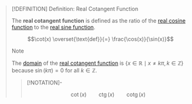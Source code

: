>[!DEFINITION] Definition: Real Cotangent Function
>
>The **real cotangent function** is defined as the ratio of the [real cosine function](../Real%20Cosine%20Function/Real%20Cosine%20Function.md) to the [real sine function](../Real%20Sine%20Function/Real%20Sine%20Function.md).
>
>$$\cot(x) \overset{\text{def}}{=} \frac{\cos(x)}{\sin(x)}$$
>
>>[!NOTE]
>>
>>The [domain](../../../../Functions/Domain%20of%20a%20Function.md) of the [real cotangent function](Real%20Cotangent%20Function.md) is $\{x \in \mathbb{R}\mid x\ne k\pi, k \in \mathbb{Z}\}$ because $\sin (k\pi) = 0$ for all $k \in \mathbb{Z}$.
>>
>
>>[!NOTATION]-
>>
>>$$\cot (x) \qquad \mathop{\operatorname{ctg}}(x) \qquad \mathop{\operatorname{cotg}}(x)$$
>>
>